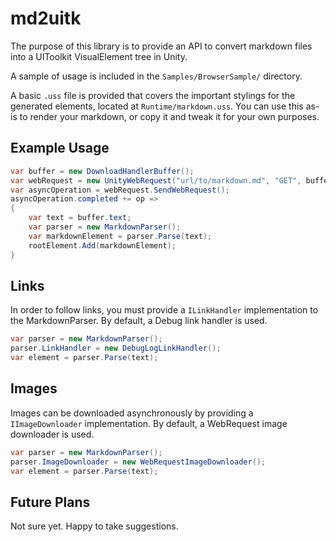 # md2uitk

The purpose of this library is to provide an API to convert markdown files into a UIToolkit VisualElement tree in Unity.

A sample of usage is included in the `Samples/BrowserSample/` directory.

A basic `.uss` file is provided that covers the important stylings for the generated elements, located at `Runtime/markdown.uss`. 
You can use this as-is to render your markdown, or copy it and tweak it for your own purposes.

## Example Usage

```cs
var buffer = new DownloadHandlerBuffer();
var webRequest = new UnityWebRequest("url/to/markdown.md", "GET", buffer, default);
var asyncOperation = webRequest.SendWebRequest();
asyncOperation.completed += op =>
{
    var text = buffer.text;
    var parser = new MarkdownParser();
    var markdownElement = parser.Parse(text);
    rootElement.Add(markdownElement);
}
```

## Links

In order to follow links, you must provide a `ILinkHandler` implementation to the MarkdownParser. By default, a Debug link handler is used.

```cs
var parser = new MarkdownParser();
parser.LinkHandler = new DebugLogLinkHandler();
var element = parser.Parse(text);
```

## Images

Images can be downloaded asynchronously by providing a `IImageDownloader` implementation. By default, a WebRequest image downloader is used.

```cs
var parser = new MarkdownParser();
parser.ImageDownloader = new WebRequestImageDownloader();
var element = parser.Parse(text);
```

## Future Plans

Not sure yet. Happy to take suggestions.
